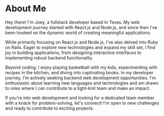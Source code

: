 # About Me

Hey there! I'm Joey, a fullstack developer based in Texas. My web development journey started with React.js and Node.js, and since then I've been hooked on the dynamic world of creating meaningful applications.

While primarily focusing on React.js and Node.js, I've also delved into Ruby on Rails. Eager to explore new technologies and expand my skill set, I find joy in building applications, from designing interactive interfaces to implementing robust backend functionality.

Beyond coding, I enjoy playing basketball with my kids, experimenting with recipes in the kitchen, and diving into captivating books. In my developer journey, I'm actively seeking backend web development opportunities. I'm enthusiastic about learning new languages and technologies and am drawn to roles where I can contribute to a tight-knit team and make an impact.

If you're into web development and looking for a dedicated team member with a knack for problem-solving, let's connect! I'm open to new challenges and ready to contribute to exciting projects.





